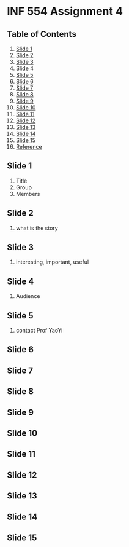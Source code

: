 # INF 554 Assignment 4

## Table of Contents
1. [Slide 1](#slide1)
1. [Slide 2](#slide2)
1. [Slide 3](#slide3)
1. [Slide 4](#slide4)
1. [Slide 5](#slide5)
1. [Slide 6](#slide6)
1. [Slide 7](#slide7)
1. [Slide 8](#slide8)
1. [Slide 9](#slide9)
1. [Slide 10](#slide10)
1. [Slide 11](#slide11)
1. [Slide 12](#slide12)
1. [Slide 13](#slide13)
1. [Slide 14](#slide14)
1. [Slide 15](#slide15)
6. [Reference](#ref)


<a name="slide1"></a>
## Slide 1
1. Title
2. Group
3. Members
<a name="slide2"></a>
## Slide 2
1. what is the story
<a name="slide3"></a>
## Slide 3
1. interesting, important, useful
<a name="slide4"></a>
## Slide 4
1. Audience
<a name="slide5"></a>
## Slide 5
1. contact Prof YaoYi
<a name="slide6"></a>
## Slide 6
<a name="slide7"></a>
## Slide 7
<a name="slide8"></a>
## Slide 8
<a name="slide9"></a>
## Slide 9
<a name="slide10"></a>
## Slide 10
<a name="slide11"></a>
## Slide 11
<a name="slide12"></a>
## Slide 12
<a name="slide13"></a>
## Slide 13
<a name="slide14"></a>
## Slide 14
<a name="slide15"></a>
## Slide 15

